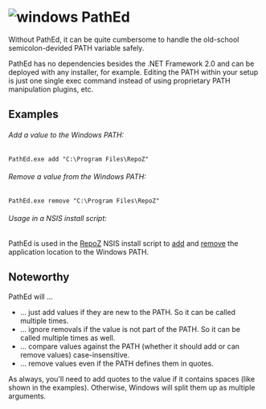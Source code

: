 # ![windows][windows] PathEd

Without PathEd, it can be quite cumbersome to handle the old-school semicolon-devided PATH variable safely. 

PathEd has no dependencies besides the .NET Framework 2.0 and can be deployed with any installer, for example.
Editing the PATH within your setup is just one single exec command instead of using proprietary PATH manipulation plugins, etc.

## Examples
###### Add a value to the Windows PATH:
`PathEd.exe add "C:\Program Files\RepoZ"`

###### Remove a value from the Windows PATH:
`PathEd.exe remove "C:\Program Files\RepoZ"`

###### Usage in a NSIS install script:
PathEd is used in the [RepoZ](https://github.com/awaescher/RepoZ) NSIS install script to [add](https://github.com/awaescher/RepoZ/blob/496d4f7539670112772b81e208c2ce650164e101/_setup/RepoZ.nsi#L59) and [remove](https://github.com/awaescher/RepoZ/blob/496d4f7539670112772b81e208c2ce650164e101/_setup/RepoZ.nsi#L92) the application location to the Windows PATH.


## Noteworthy

PathEd will ...
- ... just add values if they are new to the PATH. So it can be called multiple times.
- ... ignore removals if the value is not part of the PATH. So it can be called multiple times as well.
- ... compare values against the PATH (whether it should add or can remove values) case-insensitive.
- ... remove values even if the PATH defines them in quotes.

As always, you'll need to add quotes to the value if it contains spaces (like shown in the examples). Otherwise, Windows will split them up as multiple arguments.

[windows]: https://raw.githubusercontent.com/MarcBruins/awesome-xamarin/master/images/windows.png
